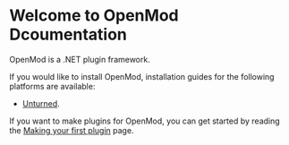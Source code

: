 # Welcome to OpenMod Dcoumentation

OpenMod is a .NET plugin framework.

If you would like to install OpenMod, installation guides for the following platforms are available:
* [Unturned](user-guide/installation/unturned.md).

If you want to make plugins for OpenMod, you can get started by reading the [Making your first plugin](development-guide/getting-started/making-your-first-plugin.md) page.
